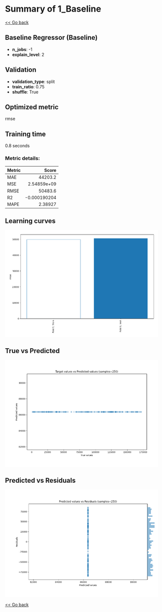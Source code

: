 # Summary of 1_Baseline

[<< Go back](../README.md)


## Baseline Regressor (Baseline)
- **n_jobs**: -1
- **explain_level**: 2

## Validation
 - **validation_type**: split
 - **train_ratio**: 0.75
 - **shuffle**: True

## Optimized metric
rmse

## Training time

0.8 seconds

### Metric details:
| Metric   |           Score |
|:---------|----------------:|
| MAE      | 44203.2         |
| MSE      |     2.54859e+09 |
| RMSE     | 50483.6         |
| R2       |    -0.000190204 |
| MAPE     |     2.38927     |



## Learning curves
![Learning curves](learning_curves.png)
## True vs Predicted

![True vs Predicted](true_vs_predicted.png)


## Predicted vs Residuals

![Predicted vs Residuals](predicted_vs_residuals.png)



[<< Go back](../README.md)
